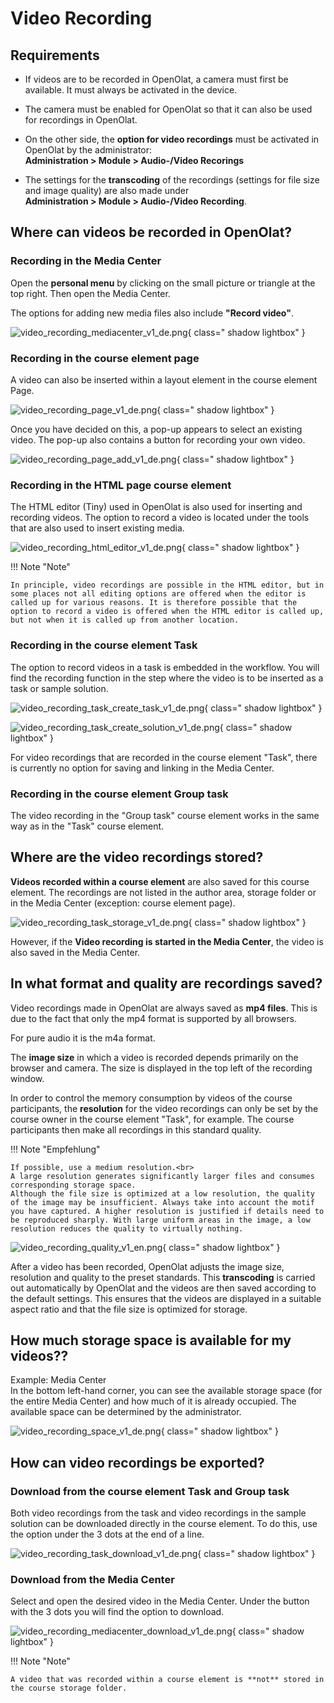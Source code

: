 # Video Recording

## Requirements

* If videos are to be recorded in OpenOlat, a camera must first be available. It must always be activated in the device.

* The camera must be enabled for OpenOlat so that it can also be used for recordings in OpenOlat.

* On the other side, the **option for video recordings** must be activated in OpenOlat by the administrator:<br>
**Administration > Module > Audio-/Video Recorings**

* The settings for the **transcoding** of the recordings (settings for file size and image quality) are also made under<br>
**Administration > Module > Audio-/Video Recording**.


## Where can videos be recorded in OpenOlat?

### Recording in the Media Center
 
Open the **personal menu** by clicking on the small picture or triangle at the top right.
Then open the Media Center.

The options for adding new media files also include **"Record video"**.

![video_recording_mediacenter_v1_de.png](assets/video_recording_mediacenter_v1_de.png){ class=" shadow lightbox" }


### Recording in the course element page

A video can also be inserted within a layout element in the course element Page.

![video_recording_page_v1_de.png](assets/video_recording_page_v1_de.png){ class=" shadow lightbox" }

Once you have decided on this, a pop-up appears to select an existing video. The pop-up also contains a button for recording your own video.

![video_recording_page_add_v1_de.png](assets/video_recording_page_add_v1_de.png){ class=" shadow lightbox" }


### Recording in the HTML page course element

The HTML editor (Tiny) used in OpenOlat is also used for inserting and recording videos. The option to record a video is located under the tools that are also used to insert existing media.

![video_recording_html_editor_v1_de.png](assets/video_recording_html_editor_v1_de.png){ class=" shadow lightbox" }


!!! Note "Note"

    In principle, video recordings are possible in the HTML editor, but in some places not all editing options are offered when the editor is called up for various reasons. It is therefore possible that the option to record a video is offered when the HTML editor is called up, but not when it is called up from another location. 



### Recording in the course element Task

The option to record videos in a task is embedded in the workflow. You will find the recording function in the step where the video is to be inserted as a task or sample solution.

![video_recording_task_create_task_v1_de.png](assets/video_recording_task_create_task_v1_de.png){ class=" shadow lightbox" }

![video_recording_task_create_solution_v1_de.png](assets/video_recording_task_create_solution_v1_de.png){ class=" shadow lightbox" }

For video recordings that are recorded in the course element "Task", there is currently no option for saving and linking in the Media Center.


### Recording in the course element Group task

The video recording in the "Group task" course element works in the same way as in the "Task" course element.



## Where are the video recordings stored?

**Videos recorded within a course element** are also saved for this course element.
The recordings are not listed in the author area, storage folder or in the Media Center (exception: course element page).

![video_recording_task_storage_v1_de.png](assets/video_recording_task_storage_v1_de.png){ class=" shadow lightbox" }

However, if the **Video recording is started in the Media Center**, the video is also saved in the Media Center.


## In what format and quality are recordings saved?

Video recordings made in OpenOlat are always saved as **mp4 files**. This is due to the fact that only the mp4 format is supported by all browsers.

For pure audio it is the m4a format.

The **image size** in which a video is recorded depends primarily on the browser and camera. The size is displayed in the top left of the recording window.

In order to control the memory consumption by videos of the course participants, the **resolution** for the video recordings can only be set by the course owner in the course element "Task", for example. The course participants then make all recordings in this standard quality. 

!!! Note "Empfehlung"

    If possible, use a medium resolution.<br>
    A large resolution generates significantly larger files and consumes corresponding storage space.
    Although the file size is optimized at a low resolution, the quality of the image may be insufficient. Always take into account the motif you have captured. A higher resolution is justified if details need to be reproduced sharply. With large uniform areas in the image, a low resolution reduces the quality to virtually nothing. 


![video_recording_quality_v1_en.png](assets/video_recording_quality_v1_en.png){ class=" shadow lightbox" }

After a video has been recorded, OpenOlat adjusts the image size, resolution and quality to the preset standards. This **transcoding** is carried out automatically by OpenOlat and the videos are then saved according to the default settings. This ensures that the videos are displayed in a suitable aspect ratio and that the file size is optimized for storage.


## How much storage space is available for my videos??

Example: Media Center<br>
In the bottom left-hand corner, you can see the available storage space (for the entire Media Center) and how much of it is already occupied. The available space can be determined by the administrator.

![video_recording_space_v1_de.png](assets/video_recording_space_v1_de.png){ class=" shadow lightbox" }


## How can video recordings be exported?


### Download from the course element Task and Group task

Both video recordings from the task and video recordings in the sample solution can be downloaded directly in the course element. To do this, use the option under the 3 dots at the end of a line.

![video_recording_task_download_v1_de.png](assets/video_recording_task_download_v1_de.png){ class=" shadow lightbox" }


### Download from the Media Center

Select and open the desired video in the Media Center. Under the button with the 3 dots you will find the option to download.

![video_recording_mediacenter_download_v1_de.png](assets/video_recording_mediacenter_download_v1_de.png){ class=" shadow lightbox" }

!!! Note "Note"

    A video that was recorded within a course element is **not** stored in the course storage folder.
